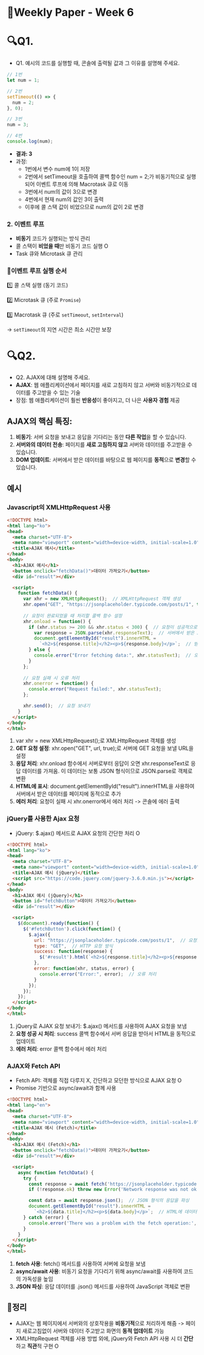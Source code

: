 # 📖Weekly Paper - Week 6

# 🔍Q1.
- Q1. 예시의 코드를 실행할 때, 콘솔에 출력될 값과 그 이유를 설명해 주세요.
```js
// 1번
let num = 1;

// 2번
setTimeout(() => {
  num = 2;
}, 0);

// 3번
num = 3;

// 4번
console.log(num);
```
- **결과: 3**
- 과정:
  - 1번에서 변수 num에 1이 저장
  - 2번에서 setTimeout을 호출하여 콜백 함수인 num = 2;가 비동기적으로 실행되어 이벤트 루프에 의해 Macrotask 큐로 이동
  - 3번에서 num의 값이 3으로 변경
  - 4번에서 현재 num의 값인 3이 출력
  - 이후에 콜 스택 값이 비었으므로 num의 값이 2로 변경

### 2. 이벤트 루프
- **비동기** 코드가 실행되는 방식 관리
- 콜 스택이 **비었을 때**만 비동기 코드 실행 O
- Task 큐와 Microtask 큐 관리

### 📌이벤트 루프 실행 순서

1️⃣ 콜 스택 실행 (동기 코드) 

2️⃣ Microtask 큐 (주로 `Promise`)

3️⃣ Macrotask 큐 (주로 `setTimeout`, `setInterval`)

→ `setTimeout`의 지연 시간은 최소 시간만 보장

# 🔍Q2.
- Q2. AJAX에 대해 설명해 주세요.
- **AJAX**: 웹 애플리케이션에서 페이지를 새로 고침하지 않고 서버와 비동기적으로 데이터를 주고받을 수 있는 기술
- 장점: 웹 애플리케이션이 훨씬 **반응성**이 좋아지고, 더 나은 **사용자 경험** 제공

## AJAX의 핵심 특징:
1. **비동기**: 서버 요청을 보내고 응답을 기다리는 동안 **다른 작업**을 할 수 있습니다.
2. **서버와의 데이터 전송**: 페이지를 **새로 고침하지 않고** 서버와 데이터를 주고받을 수 있습니다.
3. **DOM 업데이트**: 서버에서 받은 데이터를 바탕으로 웹 페이지를 **동적**으로 **변경**할 수 있습니다.

## 예시
### Javascript의 XMLHttpRequest 사용
```html
<!DOCTYPE html>
<html lang="ko">
<head>
  <meta charset="UTF-8">
  <meta name="viewport" content="width=device-width, initial-scale=1.0">
  <title>AJAX 예시</title>
</head>
<body>
  <h1>AJAX 예시</h1>
  <button onclick="fetchData()">데이터 가져오기</button>
  <div id="result"></div>

  <script>
    function fetchData() {
      var xhr = new XMLHttpRequest();  // XMLHttpRequest 객체 생성
      xhr.open("GET", "https://jsonplaceholder.typicode.com/posts/1", true);  // 서버 요청 준비 (GET 방식)
      
      // 요청이 완료되었을 때 처리할 콜백 함수 설정
      xhr.onload = function() {
        if (xhr.status >= 200 && xhr.status < 300) {  // 요청이 성공적으로 완료된 경우
          var response = JSON.parse(xhr.responseText);  // 서버에서 받은 JSON 데이터 파싱
          document.getElementById("result").innerHTML = 
            `<h2>${response.title}</h2><p>${response.body}</p>`;  // 받은 데이터를 HTML로 표시
        } else {
          console.error("Error fetching data:", xhr.statusText);  // 오류 처리
        }
      };
      
      // 요청 실패 시 오류 처리
      xhr.onerror = function() {
        console.error("Request failed:", xhr.statusText);
      };

      xhr.send();  // 요청 보내기
    }
  </script>
</body>
</html>
```
1. var xhr = new XMLHttpRequest();로 XMLHttpRequest 객체를 생성
2. **GET 요청 설정**: xhr.open("GET", url, true);로 서버에 GET 요청을 보낼 URL을 설정
3. **응답 처리**: xhr.onload 함수에서 서버로부터 응답이 오면 xhr.responseText로 응답 데이터를 가져옴. 이 데이터는 보통 JSON 형식이므로 JSON.parse로 객체로 변환
4. **HTML에 표시**: document.getElementById("result").innerHTML을 사용하여 서버에서 받은 데이터를 페이지에 동적으로 추가
5. **에러 처리**: 요청이 실패 시 xhr.onerror에서 에러 처리 -> 콘솔에 에러 출력

### jQuery를 사용한 Ajax 요청
- jQuery: $.ajax() 메서드로 AJAX 요청의 간단한 처리 O
```html
<!DOCTYPE html>
<html lang="ko">
<head>
  <meta charset="UTF-8">
  <meta name="viewport" content="width=device-width, initial-scale=1.0">
  <title>AJAX 예시 (jQuery)</title>
  <script src="https://code.jquery.com/jquery-3.6.0.min.js"></script>
</head>
<body>
  <h1>AJAX 예시 (jQuery)</h1>
  <button id="fetchButton">데이터 가져오기</button>
  <div id="result"></div>

  <script>
    $(document).ready(function() {
      $('#fetchButton').click(function() {
        $.ajax({
          url: "https://jsonplaceholder.typicode.com/posts/1",  // 요청할 URL
          type: "GET",  // HTTP 요청 방식
          success: function(response) {
            $('#result').html(`<h2>${response.title}</h2><p>${response.body}</p>`);  // 성공적으로 데이터를 받으면 HTML에 표시
          },
          error: function(xhr, status, error) {
            console.error("Error:", error);  // 오류 처리
          }
        });
      });
    });
  </script>
</body>
</html>
```
1. jQuery로 AJAX 요청 보내기: $.ajax() 메서드를 사용하여 AJAX 요청을 보냄
2. **요청 성공 시 처리**: success 콜백 함수에서 서버 응답을 받아서 HTML을 동적으로 업데이트
3. **에러 처리**: error 콜백 함수에서 에러 처리

### AJAX와 Fetch API
- Fetch API: 객체를 직접 다루지 X, 간단하고 모던한 방식으로 AJAX 요청 O
- Promise 기반으로 async/await과 함께 사용
```html
<!DOCTYPE html>
<html lang="en">
<head>
  <meta charset="UTF-8">
  <meta name="viewport" content="width=device-width, initial-scale=1.0">
  <title>AJAX 예시 (Fetch)</title>
</head>
<body>
  <h1>AJAX 예시 (Fetch)</h1>
  <button onclick="fetchData()">데이터 가져오기</button>
  <div id="result"></div>

  <script>
    async function fetchData() {
      try {
        const response = await fetch('https://jsonplaceholder.typicode.com/posts/1');  // 서버 요청
        if (!response.ok) throw new Error('Network response was not ok');  // 오류 처리

        const data = await response.json();  // JSON 형식의 응답을 파싱
        document.getElementById("result").innerHTML = 
          `<h2>${data.title}</h2><p>${data.body}</p>`;  // HTML에 데이터 표시
      } catch (error) {
        console.error('There was a problem with the fetch operation:', error);  // 에러 처리
      }
    }
  </script>
</body>
</html>
```
1. **fetch 사용**: fetch() 메서드를 사용하여 서버에 요청을 보냄
2. **async/await 사용**: 비동기 요청을 기다리기 위해 async/await를 사용하여 코드의 가독성을 높임
3. **JSON 파싱**: 응답 데이터를 .json() 메서드를 사용하여 JavaScript 객체로 변환

## 📝정리
- AJAX는 웹 페이지에서 서버와의 상호작용을 **비동기적**으로 처리하게 해줌
-> 페이지 새로고침없이 서버와 데이터 주고받고 화면의 **동적 업데이트** 가능
- XMLHttpRequest 객체를 사용 방법 외에, jQuery와 Fetch API 사용 시 더 **간단**하고 **직관**적 구현 O 
